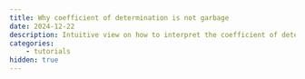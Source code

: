 ```yaml
---
title: Why coefficient of determination is not garbage
date: 2024-12-22
description: Intuitive view on how to interpret the coefficient of determination
categories:
    - tutorials
hidden: true
---
```


